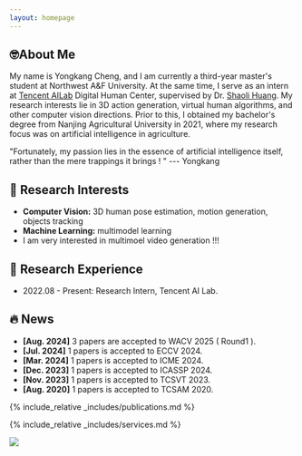 ```yaml
---
layout: homepage
---
```


## 🤓About Me

My name is Yongkang Cheng, and I am currently a third-year master's student at Northwest A&F University. At the same time, I serve as an intern at [Tencent AILab](https://ai.tencent.com/) Digital Human Center, supervised by Dr. [Shaoli Huang](https://scholar.google.com/citations?user=o31BPFsAAAAJ). My research interests lie in 3D action generation, virtual human algorithms, and other computer vision directions. Prior to this, I obtained my bachelor's degree from Nanjing Agricultural University in 2021, where my research focus was on artificial intelligence in agriculture.

"Fortunately, my passion lies in the essence of artificial intelligence itself, rather than the mere trappings it brings ! "           --- Yongkang

## 🎉 Research Interests
- **Computer Vision:** 3D human pose estimation, motion generation, objects tracking
- **Machine Learning:** multimodel learning
- I am very interested in multimoel video generation !!!

## 👣 Research Experience
- 2022.08 - Present: Research Intern, Tencent AI Lab.

## 🔥 News
- **[Aug. 2024]** 3 papers are accepted to WACV 2025 ( Round1 ).
- **[Jul. 2024]** 1 papers is accepted to ECCV 2024.
- **[Mar. 2024]** 1 papers is accepted to ICME 2024.
- **[Dec. 2023]** 1 papers is accepted to ICASSP 2024.
- **[Nov. 2023]** 1 papers is accepted to TCSVT 2023.
- **[Aug. 2020]** 1 papers is accepted to TCSAM 2020.


{% include_relative _includes/publications.md %}

{% include_relative _includes/services.md %}

<a href='https://clustrmaps.com/site/1c02c'  title='Visit tracker'><img src='//clustrmaps.com/map_v2.png?cl=ffffff&w=400&t=n&d=APzgcgBGXNnvSP1voM9AkukFf0rtf1oisGno0_jNWpo&co=54b4f7'/></a>
